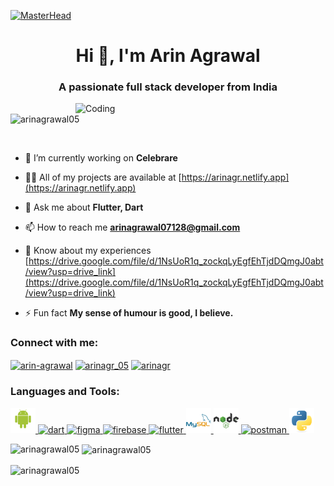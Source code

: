 [![MasterHead](https://1.bp.blogspot.com/-7A4WynwLsMw/XbBpCXG8fHI/AAAAAAAAMt4/uOa1bpLskYgrwGbllhSu2SDj_Mig8SXJQCLcBGAsYHQ/s1600/2000_600px.gif)](https://arinagr.netlify.app)
<h1 align="center">Hi 👋, I'm Arin Agrawal</h1>
<h3 align="center">A passionate full stack developer from India</h3>
<img align="right" alt="Coding" width="400" src="https://cdn.dribbble.com/users/1162077/screenshots/3848914/programmer.gif">

<p align="left"> <img src="https://komarev.com/ghpvc/?username=arinagrawal05&label=Profile%20views&color=0e75b6&style=flat" alt="arinagrawal05" /> </p>

<p align="left"> <a href="https://twitter.com/" target="blank"><img src="https://img.shields.io/twitter/follow/?logo=twitter&style=for-the-badge" alt="" /></a> </p>

- 🔭 I’m currently working on **Celebrare**

- 👨‍💻 All of my projects are available at [https://arinagr.netlify.app](https://arinagr.netlify.app)

- 💬 Ask me about **Flutter, Dart**

- 📫 How to reach me **arinagrawal07128@gmail.com**

- 📄 Know about my experiences [https://drive.google.com/file/d/1NsUoR1q_zockqLyEgfEhTjdDQmgJ0abt/view?usp=drive_link](https://drive.google.com/file/d/1NsUoR1q_zockqLyEgfEhTjdDQmgJ0abt/view?usp=drive_link)

- ⚡ Fun fact **My sense of humour is good, I believe.**

<h3 align="left">Connect with me:</h3>
<p align="left">
<a href="https://linkedin.com/in/arin-agrawal" target="blank"><img align="center" src="https://raw.githubusercontent.com/rahuldkjain/github-profile-readme-generator/master/src/images/icons/Social/linked-in-alt.svg" alt="arin-agrawal" height="30" width="40" /></a>
<a href="https://instagram.com/arinagr_05" target="blank"><img align="center" src="https://raw.githubusercontent.com/rahuldkjain/github-profile-readme-generator/master/src/images/icons/Social/instagram.svg" alt="arinagr_05" height="30" width="40" /></a>
<a href="https://www.leetcode.com/arinagr" target="blank"><img align="center" src="https://raw.githubusercontent.com/rahuldkjain/github-profile-readme-generator/master/src/images/icons/Social/leet-code.svg" alt="arinagr" height="30" width="40" /></a>
</p>

<h3 align="left">Languages and Tools:</h3>
<p align="left"> <a href="https://developer.android.com" target="_blank" rel="noreferrer"> <img src="https://raw.githubusercontent.com/devicons/devicon/master/icons/android/android-original-wordmark.svg" alt="android" width="40" height="40"/> </a> <a href="https://dart.dev" target="_blank" rel="noreferrer"> <img src="https://www.vectorlogo.zone/logos/dartlang/dartlang-icon.svg" alt="dart" width="40" height="40"/> </a> <a href="https://www.figma.com/" target="_blank" rel="noreferrer"> <img src="https://www.vectorlogo.zone/logos/figma/figma-icon.svg" alt="figma" width="40" height="40"/> </a> <a href="https://firebase.google.com/" target="_blank" rel="noreferrer"> <img src="https://www.vectorlogo.zone/logos/firebase/firebase-icon.svg" alt="firebase" width="40" height="40"/> </a> <a href="https://flutter.dev" target="_blank" rel="noreferrer"> <img src="https://www.vectorlogo.zone/logos/flutterio/flutterio-icon.svg" alt="flutter" width="40" height="40"/> </a> <a href="https://www.mysql.com/" target="_blank" rel="noreferrer"> <img src="https://raw.githubusercontent.com/devicons/devicon/master/icons/mysql/mysql-original-wordmark.svg" alt="mysql" width="40" height="40"/> </a> <a href="https://nodejs.org" target="_blank" rel="noreferrer"> <img src="https://raw.githubusercontent.com/devicons/devicon/master/icons/nodejs/nodejs-original-wordmark.svg" alt="nodejs" width="40" height="40"/> </a> <a href="https://postman.com" target="_blank" rel="noreferrer"> <img src="https://www.vectorlogo.zone/logos/getpostman/getpostman-icon.svg" alt="postman" width="40" height="40"/> </a> <a href="https://www.python.org" target="_blank" rel="noreferrer"> <img src="https://raw.githubusercontent.com/devicons/devicon/master/icons/python/python-original.svg" alt="python" width="40" height="40"/> </a> </p>

<p><img align="left" src="https://github-readme-stats.vercel.app/api/top-langs?username=arinagrawal05&show_icons=true&locale=en&layout=compact" alt="arinagrawal05" /></p>

<p>&nbsp;<img align="center" src="https://github-readme-stats.vercel.app/api?username=arinagrawal05&show_icons=true&locale=en" alt="arinagrawal05" /></p>

<p><img align="center" src="https://github-readme-streak-stats.herokuapp.com/?user=arinagrawal05&" alt="arinagrawal05" /></p>
